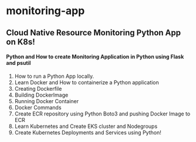 # monitoring-app
## Cloud Native Resource Monitoring Python App on K8s!
#### Python and How to create Monitoring Application in Python using Flask and psutil
1) How to run a Python App locally.
2) Learn Docker and How to containerize a Python application
3) Creating Dockerfile
4) Building DockerImage
5) Running Docker Container
6) Docker Commands
7) Create ECR repository using Python Boto3 and pushing Docker Image to ECR
8) Learn Kubernetes and Create EKS cluster and Nodegroups
9) Create Kubernetes Deployments and Services using Python!
